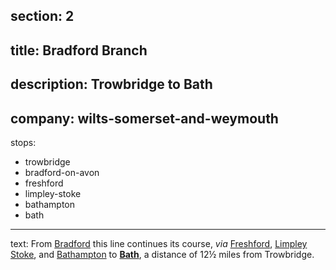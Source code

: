 section: 2
----
title: Bradford Branch
----
description: Trowbridge to Bath
----
company: wilts-somerset-and-weymouth
----
stops:
- trowbridge
- bradford-on-avon
- freshford
- limpley-stoke
- bathampton
- bath
----
text: From [Bradford](/stations/bradford) this line continues its course, *via*
[Freshford](/stations/freshford), [Limpley Stoke](/stations/limpley-stoke), and [Bathampton](/stations/bathampton) to **[Bath](/stations/bath)**, a distance of 12½ miles from Trowbridge.
